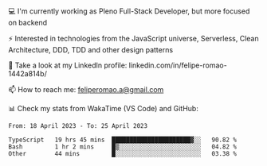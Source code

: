💻 I'm currently working as Pleno Full-Stack Developer, but more focused on backend

⚡ Interested in technologies from the JavaScript universe, Serverless, Clean Architecture, DDD, TDD and other design patterns

👥 Take a look at my LinkedIn profile: linkedin.com/in/felipe-romao-1442a814b/

📫 How to reach me: feliperomao.a@gmail.com

📊 Check my stats from WakaTime (VS Code) and GitHub:

<!--START_SECTION:waka-->

```text
From: 18 April 2023 - To: 25 April 2023

TypeScript   19 hrs 45 mins  ██████████████████████▓░░   90.82 %
Bash         1 hr 2 mins     █▒░░░░░░░░░░░░░░░░░░░░░░░   04.82 %
Other        44 mins         █░░░░░░░░░░░░░░░░░░░░░░░░   03.38 %
```

<!--END_SECTION:waka-->
